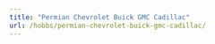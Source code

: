 ```yaml
---
title: "Permian Chevrolet Buick GMC Cadillac"
url: /hobbs/permian-chevrolet-buick-gmc-cadillac/
---
```

